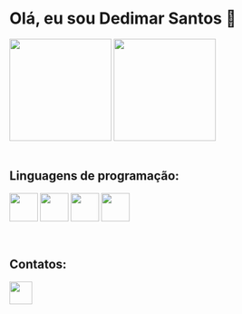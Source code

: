 # Olá, eu sou Dedimar Santos 👋

<div >
  <img  height='180' src='https://github-readme-stats.vercel.app/api?username=Dedimar-dev&theme=dark&show_icons=true'/>
  <img height='180' src='https://github-readme-stats.vercel.app/api/top-langs/?username=Dedimar-dev&layout=compact&langs_count=8&theme=dark&show_icons=true))]     (https://github.com/anuraghazra/github-readme-stats'/>
</div><br>

## Linguagens de programação:
<img src="https://cdn.jsdelivr.net/gh/devicons/devicon/icons/javascript/javascript-original.svg" width="50"></img>
<img src="https://cdn.jsdelivr.net/gh/devicons/devicon/icons/html5/html5-original.svg" width="50"></img>
<img src="https://cdn.jsdelivr.net/gh/devicons/devicon/icons/css3/css3-original.svg" width="50"></img>
<img src="https://cdn.jsdelivr.net/gh/devicons/devicon/icons/git/git-original.svg" width="50"></img>
<!-- <img src="https://cdn.jsdelivr.net/gh/devicons/devicon/icons/react/react-original.svg" width="50"></img>
<img src="https://cdn.jsdelivr.net/gh/devicons/devicon/icons/python/python-original.svg" width="50"></img> --><br>


 ## Contatos:
<a href='http://www.linkedin.com/in/dedimar-santos-3bba211b7' target='_blank'>
  <img width='40' height='40' ; src="https://cdn.jsdelivr.net/gh/devicons/devicon/icons/linkedin/linkedin-original.svg"/>
</a>


<!-- **Dedimar-dev/Dedimar-dev** is a ✨ _special_ ✨ repository because its `README.md` (this file) appears on your GitHub profile.

Here are some ideas to get you started:

- 🔭 I’m currently working on ...
- 🌱 I’m currently learning ...
- 👯 I’m looking to collaborate on ...
- 🤔 I’m looking for help with ...
- 💬 Ask me about ...
- 📫 How to reach me: ...
- 😄 Pronouns: ...
- ⚡ Fun fact: ...
--> 
